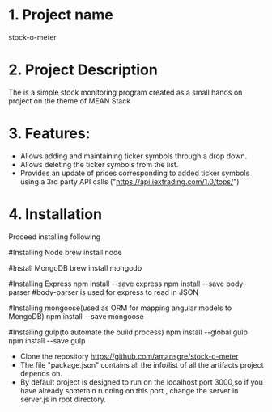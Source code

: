 
# 1. Project name
  stock-o-meter

# 2. Project Description
  The is a simple stock monitoring program created as a small hands on
  project on the theme of MEAN Stack


# 3. Features:
  - Allows adding and maintaining ticker symbols through a drop down.
  - Allows deleting the ticker symbols from the list.
  - Provides an update of prices corresponding to added ticker symbols
    using a 3rd party API calls ("https://api.iextrading.com/1.0/tops/")


# 4. Installation
Proceed installing following

#Installing Node
  brew install node

#Install MongoDB
  brew install mongodb

#Installing Express
  npm install --save express
  npm install --save body-parser
#body-parser is used for express to read in JSON

#Installing mongoose(used as ORM for mapping angular models to MongoDB)
  npm install --save mongoose

#Installing gulp(to automate the build process)
  npm install --global gulp
  npm install --save gulp


  - Clone the repository https://github.com/amansgre/stock-o-meter
  - The file "package.json" contains all the info/list of all the artifacts project depends on.
  - By default project is designed to run on the localhost port 3000,so if you have already somethin
    running on this port , change the server in server.js in root directory.
